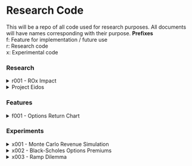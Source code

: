 # Research Code

This will be a repo of all code used for research purposes. All documents will have names corresponding with their purpose.
**Prefixes**\
f: Feature for implementation / future use\
r: Research code\
x: Experimental code

### Research 
<details>
  <summary>r001 - ROx Impact</summary>

### Summary 
Attempting to analyze how ROA/E/I/IC have impacted future returns in the past

#### Changelog
- v 1.00
    - official release of working version of the BDR 

 
</details>



<details>
  <summary>Project Eidos</summary>
  
### Summary 
Scores stocks based on their ability to grow consistenly over a longer period of time.

#### Changelog
- v 2.0
    - Rebuilt program to now run from the command line, and moved all calculations into functions that are called based on user input
    - Added Revenue for Spearman & Pearson tests

- v 1.2
    - Changed data source to ETL process
    - Added Spearman's Rho to Pearson's R
    - Added Net Income in addition to EPS
    
- v 1.0
    - Official release of working version of the Linearity ranker, outputting the top 50 linearity results by a combination of 
    Pearson R and number of quarters used to calculate linearity (max 52)
</details>





### Features
<details>
  <summary> f001 - Options Return Chart </summary>
  
  
### Summary 
Charting Returns & Performance of Buy & Hold vs. Options. Currently only works for 
Long calls (but will be modified to add more features in the future)

#### Changelog
- v 1.00
    - official release of working version of the Options Return Chart
 

    
</details>




### Experiments

<details>
  <summary>x001 - Monte Carlo Revenue Simulation</summary>
 
 
  
### Summary 
Attempt at using Monte Carlo method to simulate future growth
#### Changelog


</details>

<details>
  <summary>x002 - Black-Scholes Options Premiums</summary>
  
### Summary 
Attempt at estimating future options pricing
#### Changelog

</details>

<details>
  <summary>x003 - Ramp Dilemma</summary>
  
### Summary 
trivial attempt at forecasting
#### Changelog

</details>
